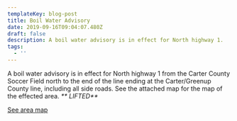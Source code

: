 ```yaml
---
templateKey: blog-post
title: Boil Water Advisory
date: 2019-09-16T09:04:07.480Z
draft: false
description: A boil water advisory is in effect for North highway 1.
tags:
  - ''
---
```

A boil water advisory is in effect for North highway 1 from the Carter County Soccer Field north to the end of the line ending at the Carter/Greenup County line, including all side roads.  See the attached map for the map of the effected area. _** LIFTED**_

[See area map](https://graysonutilities.geosync.cloud/map/?layer=Advisory&feature=1)
